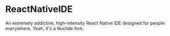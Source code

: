 # ReactNativeIDE
An extremely addictive, high-intensity React Native IDE designed for people everywhere. Yeah, it's a Nuclide fork.
